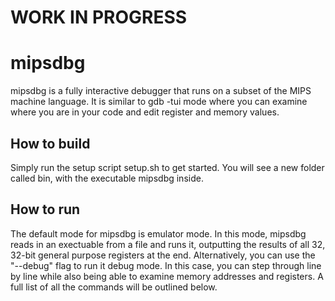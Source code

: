 # WORK IN PROGRESS

# mipsdbg
mipsdbg is a fully interactive debugger that runs on a subset of the MIPS machine language. It is similar to gdb -tui mode where you can examine where you are in your code and edit register and memory values.

## How to build
Simply run the setup script setup.sh to get started. You will see a new folder called bin, with the executable mipsdbg inside.

## How to run
The default mode for mipsdbg is emulator mode. In this mode, mipsdbg reads in an exectuable from a file and runs it, outputting the results of all 32, 32-bit general purpose registers at the end. Alternatively, you can use the "--debug" flag to run it debug mode. In this case, you can step through line by line while also being able to examine memory addresses and registers. A full list of all the commands will be outlined below.
